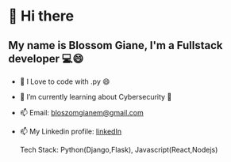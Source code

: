 # 👋 Hi there 
## My name is Blossom Giane, I'm a Fullstack developer 💻😄
- 👀 I Love to code with .py 😄
- 🌱 I’m currently learning about Cybersecurity 🔐 
- 📫 Email: bloszomgianem@gmail.com
- 📫 My Linkedin profile: [linkedIn](www.linkedin.com/in/blossom-giane-0628b9221) 

  Tech Stack: Python(Django,Flask), Javascript(React,Nodejs)
 

<!---
Bloszom/Bloszom is a ✨ special ✨ repository because its `README.md` (this file) appears on your GitHub profile.
You can click the Preview link to take a look at your changes.
--->
